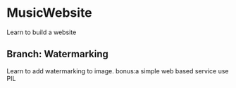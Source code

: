# MusicWebsite
Learn to build a website

## Branch: Watermarking
Learn to add watermarking to image.
bonus:a simple web based service
use PIL
